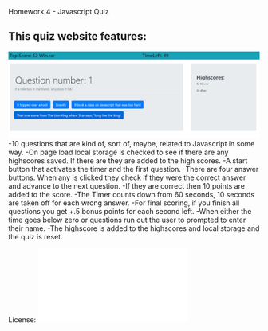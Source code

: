 Homework 4 - Javascript Quiz
## This quiz website features:
![](assets/js-quiz.png)
  -10 questions that are kind of, sort of, maybe, related to Javascript in some way.
  -On page load local storage is checked to see if there are any highscores saved. If there are they are added to the high scores.
  -A start button that activates the timer and the first question.
  -There are four answer buttons. When any is clicked they check if they were the correct answer and advance to the next question.
  -If they are correct then 10 points are added to the score.
  -The Timer counts down from 60 seconds, 10 seconds are taken off for each wrong answer.
  -For final scoring, if you finish all questions you get +.5 bonus points for each second left.
  -When either the time goes below zero or questions run out the user to prompted to enter their name.
  -The highscore is added to the highscores and local storage and the quiz is reset.

License: ![](License.md)
